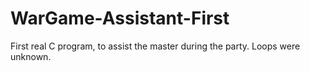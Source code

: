 # WarGame-Assistant-First
First real C program, to assist the master during the party. Loops were unknown.

